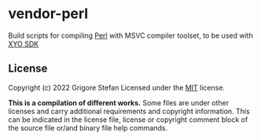 # vendor-perl
Build scripts for compiling [Perl](https://www.perl.org/) with MSVC compiler toolset, to be used with [XYO SDK](https://github.com/g-stefan/xyo-sdk)

## License

Copyright (c) 2022 Grigore Stefan
Licensed under the [MIT](LICENSE) license.

**This is a compilation of different works.**
Some files are under other licenses and carry additional requirements and copyright information.
This can be indicated in the license file, license or copyright comment block of the source file or/and binary file help commands.

